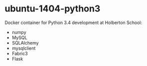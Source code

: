 # ubuntu-1404-python3

Docker container for Python 3.4 development at Holberton School:

- numpy
- MySQL
- SQLAlchemy
- mysqlclient
- Fabric3
- Flask
